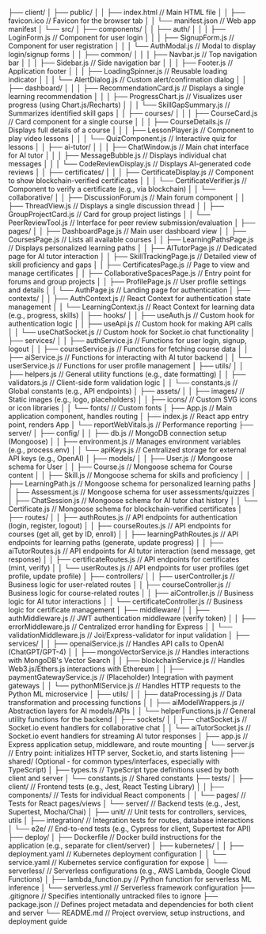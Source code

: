 ├── client/
│   ├── public/
│   │   ├── index.html                  // Main HTML file
│   │   ├── favicon.ico                 // Favicon for the browser tab
│   │   └── manifest.json               // Web app manifest
│   └── src/
│       ├── components/ 
│       │   ├── auth/
│       │   │   ├── LoginForm.js        // Component for user login
│       │   │   ├── SignupForm.js       // Component for user registration
│       │   │   └── AuthModal.js        // Modal to display login/signup forms
│       │   ├── common/
│       │   │   ├── Navbar.js           // Top navigation bar
│       │   │   ├── Sidebar.js          // Side navigation bar
│       │   │   ├── Footer.js           // Application footer
│       │   │   ├── LoadingSpinner.js   // Reusable loading indicator
│       │   │   └── AlertDialog.js      // Custom alert/confirmation dialog
│       │   ├── dashboard/
│       │   │   ├── RecommendationCard.js  // Displays a single learning recommendation
│       │   │   ├── ProgressChart.js       // Visualizes user progress (using Chart.js/Recharts)
│       │   │   └── SkillGapSummary.js     // Summarizes identified skill gaps
│       │   ├── courses/
│       │   │   ├── CourseCard.js       // Card component for a single course
│       │   │   ├── CourseDetails.js    // Displays full details of a course
│       │   │   ├── LessonPlayer.js     // Component to play video lessons
│       │   │   └── QuizComponent.js    // Interactive quiz for lessons
│       │   ├── ai-tutor/
│       │   │   ├── ChatWindow.js       // Main chat interface for AI tutor
│       │   │   ├── MessageBubble.js    // Displays individual chat messages
│       │   │   └── CodeReviewDisplay.js // Displays AI-generated code reviews
│       │   ├── certificates/
│       │   │   ├── CertificateDisplay.js // Component to show blockchain-verified certificates
│       │   │   └── CertificateVerifier.js // Component to verify a certificate (e.g., via blockchain)
│       │   └── collaborative/
│       │       ├── DiscussionForum.js  // Main forum component
│       │       ├── ThreadView.js       // Displays a single discussion thread
│       │       ├── GroupProjectCard.js // Card for group project listings
│       │       └── PeerReviewTool.js   // Interface for peer review submission/evaluation
│       ├── pages/
│       │   ├── DashboardPage.js        // Main user dashboard view
│       │   ├── CoursesPage.js          // Lists all available courses
│       │   ├── LearningPathsPage.js    // Displays personalized learning paths
│       │   ├── AITutorPage.js          // Dedicated page for AI tutor interaction
│       │   ├── SkillTrackingPage.js    // Detailed view of skill proficiency and gaps
│       │   ├── CertificatesPage.js     // Page to view and manage certificates
│       │   ├── CollaborativeSpacesPage.js // Entry point for forums and group projects
│       │   ├── ProfilePage.js          // User profile settings and details
│       │   └── AuthPage.js             // Landing page for authentication
│       ├── contexts/
│       │   ├── AuthContext.js          // React Context for authentication state management
│       │   └── LearningContext.js      // React Context for learning data (e.g., progress, skills)
│       ├── hooks/
│       │   ├── useAuth.js              // Custom hook for authentication logic
│       │   ├── useApi.js               // Custom hook for making API calls
│       │   └── useChatSocket.js        // Custom hook for Socket.io chat functionality
│       ├── services/
│       │   ├── authService.js          // Functions for user login, signup, logout
│       │   ├── courseService.js        // Functions for fetching course data
│       │   ├── aiService.js            // Functions for interacting with AI tutor backend
│       │   └── userService.js          // Functions for user profile management
│       ├── utils/
│       │   ├── helpers.js              // General utility functions (e.g., date formatting)
│       │   ├── validators.js           // Client-side form validation logic
│       │   └── constants.js            // Global constants (e.g., API endpoints)
│       ├── assets/
│       │   ├── images/                 // Static images (e.g., logo, placeholders)
│       │   ├── icons/                  // Custom SVG icons or icon libraries
│       │   └── fonts/                  // Custom fonts
│       ├── App.js                      // Main application component, handles routing
│       ├── index.js                    // React app entry point, renders App
│       └── reportWebVitals.js          // Performance reporting
├── server/
│   ├── config/
│   │   ├── db.js                       // MongoDB connection setup (Mongoose)
│   │   ├── environment.js              // Manages environment variables (e.g., process.env)
│   │   └── apiKeys.js                  // Centralized storage for external API keys (e.g., OpenAI)
│   ├── models/
│   │   ├── User.js                     // Mongoose schema for User
│   │   ├── Course.js                   // Mongoose schema for Course content
│   │   ├── Skill.js                    // Mongoose schema for skills and proficiency
│   │   ├── LearningPath.js             // Mongoose schema for personalized learning paths
│   │   ├── Assessment.js               // Mongoose schema for user assessments/quizzes
│   │   ├── ChatSession.js              // Mongoose schema for AI tutor chat history
│   │   └── Certificate.js              // Mongoose schema for blockchain-verified certificates
│   ├── routes/
│   │   ├── authRoutes.js               // API endpoints for authentication (login, register, logout)
│   │   ├── courseRoutes.js             // API endpoints for courses (get all, get by ID, enroll)
│   │   ├── learningPathRoutes.js       // API endpoints for learning paths (generate, update progress)
│   │   ├── aiTutorRoutes.js            // API endpoints for AI tutor interaction (send message, get response)
│   │   ├── certificateRoutes.js        // API endpoints for certificates (mint, verify)
│   │   └── userRoutes.js               // API endpoints for user profiles (get profile, update profile)
│   ├── controllers/
│   │   ├── userController.js           // Business logic for user-related routes
│   │   ├── courseController.js         // Business logic for course-related routes
│   │   ├── aiController.js             // Business logic for AI tutor interactions
│   │   └── certificateController.js    // Business logic for certificate management
│   ├── middleware/
│   │   ├── authMiddleware.js           // JWT authentication middleware (verify token)
│   │   ├── errorMiddleware.js          // Centralized error handling for Express
│   │   └── validationMiddleware.js     // Joi/Express-validator for input validation
│   ├── services/
│   │   ├── openaiService.js            // Handles API calls to OpenAI (ChatGPT/GPT-4)
│   │   ├── mongoVectorService.js       // Handles interactions with MongoDB's Vector Search
│   │   ├── blockchainService.js        // Handles Web3.js/Ethers.js interactions with Ethereum
│   │   ├── paymentGatewayService.js    // (Placeholder) Integration with payment gateways
│   │   └── pythonMlService.js          // Handles HTTP requests to the Python ML microservice
│   ├── utils/
│   │   ├── dataProcessing.js           // Data transformation and processing functions
│   │   ├── aiModelWrappers.js          // Abstraction layers for AI models/APIs
│   │   └── helperFunctions.js          // General utility functions for the backend
│   ├── sockets/
│   │   ├── chatSocket.js               // Socket.io event handlers for collaborative chat
│   │   └── aiTutorSocket.js            // Socket.io event handlers for streaming AI tutor responses
│   ├── app.js                          // Express application setup, middleware, and route mounting
│   └── server.js                       // Entry point: initializes HTTP server, Socket.io, and starts listening
├── shared/ (Optional - for common types/interfaces, especially with TypeScript)
│   ├── types.ts                        // TypeScript type definitions used by both client and server
│   └── constants.js                    // Shared constants
├── tests/
│   ├── client/                         // Frontend tests (e.g., Jest, React Testing Library)
│   │   ├── components/                 // Tests for individual React components
│   │   └── pages/                      // Tests for React pages/views
│   └── server/                         // Backend tests (e.g., Jest, Supertest, Mocha/Chai)
│       ├── unit/                       // Unit tests for controllers, services, utils
│       ├── integration/                // Integration tests for routes, database interactions
│       └── e2e/                        // End-to-end tests (e.g., Cypress for client, Supertest for API)
├── deploy/
│   ├── Dockerfile                      // Docker build instructions for the application (e.g., separate for client/server)
│   ├── kubernetes/
│   │   ├── deployment.yaml             // Kubernetes deployment configuration
│   │   └── service.yaml                // Kubernetes service configuration for expose
│   └── serverless/                     // Serverless configurations (e.g., AWS Lambda, Google Cloud Functions)
│       ├── lambda_function.py          // Python function for serverless ML inference
│       └── serverless.yml              // Serverless framework configuration
├── .gitignore                          // Specifies intentionally untracked files to ignore
├── package.json                        // Defines project metadata and dependencies for both client and server
└── README.md                           // Project overview, setup instructions, and deployment guide